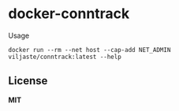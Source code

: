 # docker-conntrack

Usage

    docker run --rm --net host --cap-add NET_ADMIN viljaste/conntrack:latest --help

## License

**MIT**

